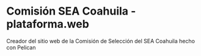
# Comisión SEA Coahuila - plataforma.web

Creador del sitio web de la Comisión de Selección del SEA Coahuila hecho con Pelican
